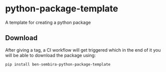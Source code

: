 # python-package-template

A template for creating a python package

## Download

After giving a tag, a CI workflow will get triggered which in the end of it you will be able to download the package using:

```bash
pip install ben-sembira-python-package-template
```
